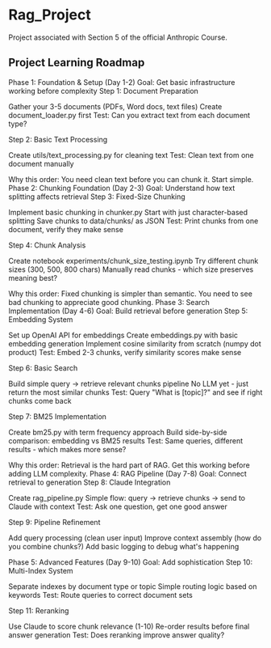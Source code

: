 # Rag_Project

Project associated with Section 5 of the official Anthropic Course.


## Project Learning Roadmap
Phase 1: Foundation & Setup (Day 1-2)
Goal: Get basic infrastructure working before complexity
Step 1: Document Preparation

Gather your 3-5 documents (PDFs, Word docs, text files)
Create document_loader.py first
Test: Can you extract text from each document type?

Step 2: Basic Text Processing

Create utils/text_processing.py for cleaning text
Test: Clean text from one document manually

Why this order: You need clean text before you can chunk it. Start simple.
Phase 2: Chunking Foundation (Day 2-3)
Goal: Understand how text splitting affects retrieval
Step 3: Fixed-Size Chunking

Implement basic chunking in chunker.py
Start with just character-based splitting
Save chunks to data/chunks/ as JSON
Test: Print chunks from one document, verify they make sense

Step 4: Chunk Analysis

Create notebook experiments/chunk_size_testing.ipynb
Try different chunk sizes (300, 500, 800 chars)
Manually read chunks - which size preserves meaning best?

Why this order: Fixed chunking is simpler than semantic. You need to see bad chunking to appreciate good chunking.
Phase 3: Search Implementation (Day 4-6)
Goal: Build retrieval before generation
Step 5: Embedding System

Set up OpenAI API for embeddings
Create embeddings.py with basic embedding generation
Implement cosine similarity from scratch (numpy dot product)
Test: Embed 2-3 chunks, verify similarity scores make sense

Step 6: Basic Search

Build simple query → retrieve relevant chunks pipeline
No LLM yet - just return the most similar chunks
Test: Query "What is [topic]?" and see if right chunks come back

Step 7: BM25 Implementation

Create bm25.py with term frequency approach
Build side-by-side comparison: embedding vs BM25 results
Test: Same queries, different results - which makes more sense?

Why this order: Retrieval is the hard part of RAG. Get this working before adding LLM complexity.
Phase 4: RAG Pipeline (Day 7-8)
Goal: Connect retrieval to generation
Step 8: Claude Integration

Create rag_pipeline.py
Simple flow: query → retrieve chunks → send to Claude with context
Test: Ask one question, get one good answer

Step 9: Pipeline Refinement

Add query processing (clean user input)
Improve context assembly (how do you combine chunks?)
Add basic logging to debug what's happening

Phase 5: Advanced Features (Day 9-10)
Goal: Add sophistication
Step 10: Multi-Index System

Separate indexes by document type or topic
Simple routing logic based on keywords
Test: Route queries to correct document sets

Step 11: Reranking

Use Claude to score chunk relevance (1-10)
Re-order results before final answer generation
Test: Does reranking improve answer quality?